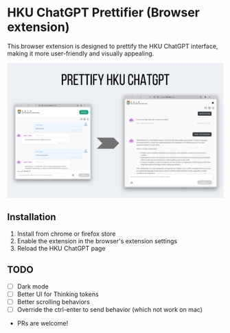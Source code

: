 # HKU ChatGPT Prettifier (Browser extension)

This browser extension is designed to prettify the HKU ChatGPT interface, making it more user-friendly and visually appealing.

![Screenshot](assets/screenshot.png)

## Installation
1. Install from chrome or firefox store
2. Enable the extension in the browser's extension settings
3. Reload the HKU ChatGPT page

## TODO
- [ ] Dark mode
- [ ] Better UI for Thinking tokens
- [ ] Better scrolling behaviors
- [ ] Override the ctrl-enter to send behavior (which not work on mac)
* PRs are welcome!
